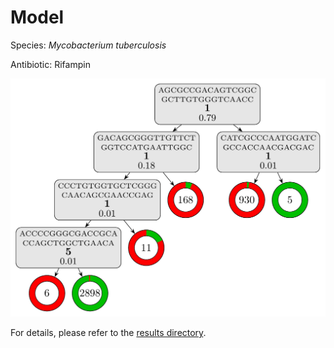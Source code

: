
# Model

Species: *Mycobacterium tuberculosis*

Antibiotic: Rifampin

<a href="./model.pdf"><img src="./model.png" /></a>

For details, please refer to the [results directory](../../../../../results/cart_b/mycobacterium%20tuberculosis/rifampin/repeat_9/).


